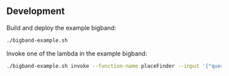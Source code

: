 
## Development

Build and deploy the example bigband: 
```bash
./bigband-example.sh
```


Invoke one of the lambda in the example bigband:
```bash
./bigband-example.sh invoke --function-name placeFinder --input '{"query": "United Kingdom"}'
```



